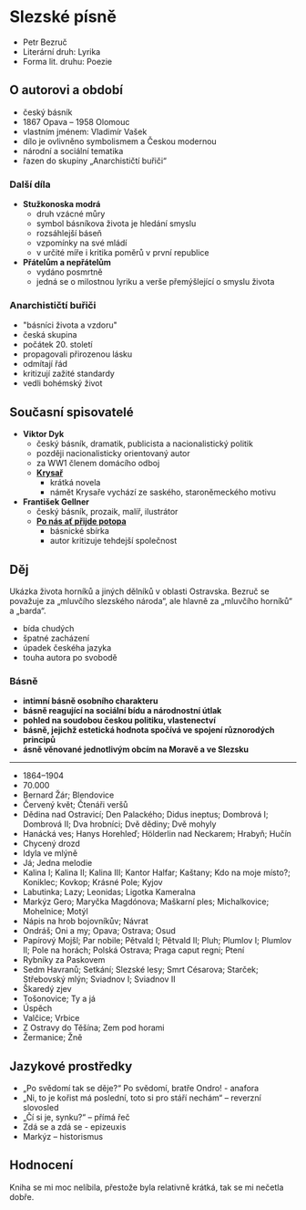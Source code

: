 # Slezské písně

- Petr Bezruč
- Literární druh: Lyrika
- Forma lit. druhu: Poezie

## O autorovi a období

- český básník
- 1867 Opava – 1958 Olomouc
- vlastním jménem: Vladimír Vašek
- dílo je ovlivněno symbolismem a Českou modernou
- národní a sociální tematika
- řazen do skupiny „Anarchističtí buřiči“

### Další díla

- **Stužkonoska modrá**
  - druh vzácné můry
  - symbol básníkova života je hledání smyslu
  - rozsáhlejší báseň
  - vzpomínky na své mládí
  - v určité míře i kritika poměrů v první republice
- **Přátelům a nepřátelům**
  - vydáno posmrtně
  - jedná se o milostnou lyriku a verše přemýšlející o smyslu života

### Anarchističtí buřiči

- "básníci života a vzdoru"
- česká skupina
- počátek 20. století
- propagovali přirozenou lásku
- odmítají řád
- kritizují zažité standardy
- vedli bohémský život

## Současní spisovatelé

- **Viktor Dyk**
  - český básník, dramatik, publicista a nacionalistický politik
  - později nacionalisticky orientovaný autor
  - za WW1 členem domácího odboj
  - [**Krysař**](./Krysar.md)
    - krátká novela
    - námět Krysaře vychází ze saského, staroněmeckého motivu
- **František Gellner**
  - český básník, prozaik, malíř, ilustrátor
  - [**Po nás ať přijde potopa**](./Po_nas_at_prijde_potopa.md)
    - básnické sbírka
    - autor kritizuje tehdejší společnost

## Děj

Ukázka života horníků a jiných dělníků v oblasti Ostravska. Bezruč se považuje za „mluvčího slezského národa“, ale hlavně za „mluvčího horníků“ a „barda“.

- bída chudých
- špatné zacházení
- úpadek českéha jazyka
- touha autora po svobodě

### Básně

- **intimní básně osobního charakteru**
- **básně reagující na sociální bídu a národnostní útlak**
- **pohled na soudobou českou politiku, vlastenectví**
- **básně, jejichž estetická hodnota spočívá ve spojení různorodých principů**
- **ásně věnované jednotlivým obcím na Moravě a ve Slezsku**
<hr/>

- 1864–1904
- 70.000
- Bernard Žár; Blendovice
- Červený květ; Čtenáři veršů
- Dědina nad Ostravicí; Den Palackého; Didus ineptus; Dombrová I; Dombrová II; Dva hrobníci; Dvě dědiny; Dvě mohyly
- Hanácká ves; Hanys Horehleď; Hölderlin nad Neckarem; Hrabyň; Hučín
- Chycený drozd
- Idyla ve mlýně
- Já; Jedna melodie
- Kalina I; Kalina II; Kalina III; Kantor Halfar; Kaštany; Kdo na moje místo?; Koniklec; Kovkop; Krásné Pole; Kyjov
- Labutinka; Lazy; Leonidas; Ligotka Kameralna
- Markýz Gero; Maryčka Magdónova; Maškarní ples; Michalkovice; Mohelnice; Motýl
- Nápis na hrob bojovníkův; Návrat
- Ondráš; Oni a my; Opava; Ostrava; Osud
- Papírový Mojšl; Par nobile; Pětvald I; Pětvald II; Pluh; Plumlov I; Plumlov II; Pole na horách; Polská Ostrava; Praga caput regni; Ptení
- Rybníky za Paskovem
- Sedm Havranů; Setkání; Slezské lesy; Smrt Césarova; Starček; Střebovský mlýn; Sviadnov I; Sviadnov II
- Škaredý zjev
- Tošonovice; Ty a já
- Úspěch
- Valčice; Vrbice
- Z Ostravy do Těšína; Zem pod horami
- Žermanice; Žně

## Jazykové prostředky

- „Po svědomí tak se děje?“ Po svědomí, bratře Ondro! - anafora
- „Ni, to je kořist má poslední, toto si pro stáří nechám“ – reverzní slovosled
- „Čí si je, synku?“ – přímá řeč
- Zdá se a zdá se - epizeuxis
- Markýz – historismus

## Hodnocení

Kniha se mi moc nelíbila, přestože byla relativně krátká, tak se mi nečetla dobře.
